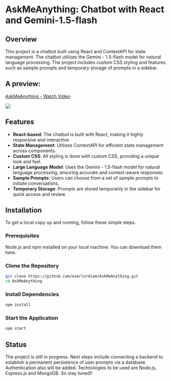 # AskMeAnything: Chatbot with React and Gemini-1.5-flash

## Overview
This project is a chatbot built using React and ContextAPI for state management. The chatbot utilizes the Gemini - 1.5-flash model for natural language processing. The project includes custom CSS styling and features such as sample prompts and temporary storage of prompts in a sidebar.

## A preview:
<div>
    <a href="https://www.loom.com/share/e439b8b8b6bd4468ba3316b0849f547a">
      <p>AskMeAnything - Watch Video</p>
    </a>
    <a href="https://www.loom.com/share/e439b8b8b6bd4468ba3316b0849f547a">
      <img style="max-width:300px;" src="https://cdn.loom.com/sessions/thumbnails/e439b8b8b6bd4468ba3316b0849f547a-with-play.gif">
    </a>
  </div>

## Features
- **React-based**: The chatbot is built with React, making it highly responsive and interactive.
- **State Management**: Utilizes ContextAPI for efficient state management across components.
- **Custom CSS**: All styling is done with custom CSS, providing a unique look and feel.
- **Large Language Model**: Uses the Gemini - 1.5-flash model for natural language processing, ensuring accurate and context-aware responses.
- **Sample Prompts**: Users can choose from a set of sample prompts to initiate conversations.
- **Temporary Storage**: Prompts are stored temporarily in the sidebar for quick access and review.

## Installation
To get a local copy up and running, follow these simple steps.

### Prerequisites
Node.js and npm installed on your local machine. You can download them here.

### Clone the Repository
```bash
git clone https://github.com/overlordiam/AskMeAnything.git
cd AskMeAnything
```
### Install Dependencies
```bash
npm install
```

### Start the Application
```bash
npm start
```

## Status
The project is still in progress. Next steps include connecting a backend to establish a permanent persistence of user prompts via a database. Authentication also will be added. Technologies to be used are Node.js, Express.js and MongoDB. So stay tuned!!

  
